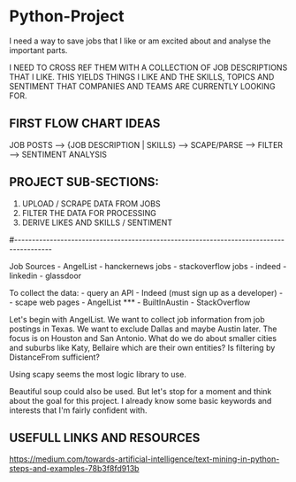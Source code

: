 # Python-Project

I need a way to save jobs that I like or am excited about and analyse the important parts.

I NEED TO CROSS REF THEM WITH A COLLECTION OF JOB DESCRIPTIONS THAT I LIKE. THIS YIELDS THINGS I LIKE AND THE SKILLS, TOPICS AND SENTIMENT THAT COMPANIES AND TEAMS ARE CURRENTLY LOOKING FOR.


## FIRST FLOW CHART IDEAS

JOB POSTS --> {JOB DESCRIPTION | SKILLS} --> SCAPE/PARSE --> FILTER --> SENTIMENT ANALYSIS


## PROJECT SUB-SECTIONS:

1. UPLOAD / SCRAPE DATA FROM JOBS
2. FILTER THE DATA FOR PROCESSING
3. DERIVE LIKES AND SKILLS / SENTIMENT

#----------------------------------------------------------------------------------------


Job Sources
    - AngelList
    - hanckernews jobs
    - stackoverflow jobs
    - indeed
    - linkedin
    - glassdoor



To collect the data:
    - query an API
        - Indeed (must sign up as a developer)
        -
    - scape web pages
        - AngelList ***
        - BuiltInAustin
        - StackOverflow

Let's begin with AngelList. We want to collect job information from job postings in Texas. We want to exclude Dallas and maybe Austin later. The focus is on Houston and San Antonio. What do we do about smaller cities and suburbs like Katy, Bellaire which are their own entities? Is filtering by DistanceFrom sufficient?

Using scapy seems the most logic library to use.

Beautiful soup could also be used. But let's stop for a moment and think about the goal for this project. I already know some basic keywords and interests that I'm fairly confident with.






## USEFULL LINKS AND RESOURCES
https://medium.com/towards-artificial-intelligence/text-mining-in-python-steps-and-examples-78b3f8fd913b
